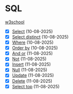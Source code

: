 # SQL

[w3school](https://www.w3schools.com/sql/)

- [x] [Select](./basics/select.sql) (10-08-2025)
- [x] [Select distinct](./basics/select_distinct.sql) (10-08-2025)
- [x] [Where](./basics/where.sql) (10-08-2025)
- [x] [Order by](./basics/orderby.sql) (10-08-2025)
- [x] [And or](./basics/andor.sql) (11-08-2025)
- [x] [Not](./basics/not.sql) (11-08-2025)
- [x] [Insert](./basics/insert.sql) (11-08-2025)
- [x] [Null](./basics/null.sql) (11-08-2025)
- [x] [Update](./basics/update.sql) (11-08-2025)
- [x] [Delete](./basics/delete.sql) (11-08-2025)
- [x] [Select top](./basics/select.sql) (11-08-2025)
